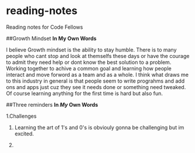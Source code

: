 # reading-notes
Reading notes for Code Fellows

##Growth Mindset
 **In My Own Words**
 
 I believe Growth mindset is the ability to stay humble. There is to many people who cant stop and look at themselfs these days or have the courage to admit they need help or dont know the best solution to a problem. Working together to achive a common goal and learning how people interact and move forword as a team and as a whole. I think what draws me to this industry in general is that people seem to write prograhms and add ons and apps just cuz they see it needs done or something need tweaked. Of course learning anything for the first time is hard but also fun.
 
##Three reminders 
**In _My_ Own Words**

1.Challenges 
  1. Learning  the art of 1's and 0's is obviouly gonna be challenging but im excited.
  
2.
  
